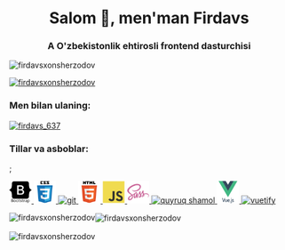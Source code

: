 <h1 align="center">Salom 👋, men'man Firdavs</h1>
<h3 align="center">A O'zbekistonlik ehtirosli frontend dasturchisi</h3>

<p align="left"> <img src="https://komarev.com/ghpvc/?username=firdavsxonsherzodov&label=Profile%20views&color=0e75b6&style=flat" alt="firdavsxonsherzodov" /> </p>

<p align="left"> <a href="https://github.com/ryo-ma/github-profile-trophy"><img src="https://github-profile-trophy.vercel.app/?username =firdavsxonsherzodov" alt="firdavsxonsherzodov" /></a> </p>

<h3 align="left">Men bilan ulaning:</h3>
<p align=" chap">
<a href="https://instagram.com/firdavs_637" target="bo'sh"><img align="center" src="https://raw.githubusercontent.com/rahuldkjain/github-profile-readme-generator/master/src/images/icons/Social/instagram.svg" alt="firdavs_637" balandligi="30" width="40" /></a>
</p>

<h3 align="left">Tillar va asboblar:</h3> ;
<p align="chapga"> <a href="https://getbootstrap.com" target="_blank" rel="noreferrer"> <img src="https://raw.githubusercontent.com/devicons/devicon/master/icons/bootstrap/bootstrap-plain-wordmark.svg" alt="bootstrap" width="40" balandligi="40"/> </a> <a href="https://www.w3schools.com/css/" target="_blank" rel="noreferrer"> <img src="https://raw.githubusercontent.com/devicons/devicon/master/icons/css3/css3-original-wordmark.svg" alt="css3" width="40" balandligi="40"/> </a> <a href="https://git-scm.com/" target="_blank" rel="noreferrer"> <img src="https://www.vectorlogo.zone/logos/git-scm/git-scm-icon.svg" alt="git" width="40" balandligi="40"/> </a> <a href="https://www.w3.org/html/" target="_blank" rel="noreferrer"> <img src="https://raw.githubusercontent.com/devicons/devicon/master/icons/html5/html5-original-wordmark.svg" alt="html5" width="40" balandligi="40"/> </a> <a href="https://developer.mozilla.org/en-US/docs/Web/JavaScript" target="_blank" rel="noreferrer"> <img src="https://raw.githubusercontent.com/devicons/devicon/master/icons/javascript/javascript-original.svg" alt="javascript" width="40" balandligi="40"/> </a> <a href="https://sass-lang.com" target="_blank" rel="noreferrer"> <img src="https://raw.githubusercontent.com/devicons/devicon/master/icons/sass/sass-original.svg" alt="sass" width="40" balandligi="40"/> </a> <a href="https://tailwindcss.com/" target="_blank" rel="noreferrer"> <img src="https://www.vectorlogo.zone/logos/tailwindcss/tailwindcss-icon.svg" alt="quyruq shamol" width="40" balandligi="40"/> </a> <a href="https://vuejs.org/" target="_blank" rel="noreferrer"> <img src="https://raw.githubusercontent.com/devicons/devicon/master/icons/vuejs/vuejs-original-wordmark.svg" alt="vuejs" width="40" balandligi="40"/> </a> <a href="https://vuetifyjs.com/en/" target="_blank" rel="noreferrer"> <img src="https://bestofjs.org/logos/vuetify.svg" alt="vuetify" width="40" balandligi="40"/> </a> </p>

<p><img align="left" src="https://github-readme-stats.vercel.app/api/top-langs?username=firdavsxonsherzodov&show_icons=true&locale=en&layout=compact" alt="firdavsxonsherzodov" /></p>

<p> <img align="center" src="https://github-readme-stats.vercel.app/api?username=firdavsxonsherzodov&show_icons=true&locale=en" alt="firdavsxonsherzodov" /></p>

<p><img align="center" src="https://github-readme-streak-stats.herokuapp.com/?user=firdavsxonsherzodov&" alt="firdavsxonsherzodov" /></p>
